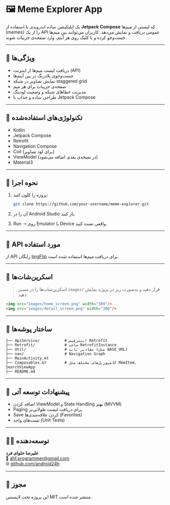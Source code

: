 # 🖼️ Meme Explorer App

یک اپلیکیشن ساده اندرویدی با استفاده از **Jetpack Compose** که لیستی از میم‌ها (memes) را از یک API عمومی دریافت و نمایش می‌دهد. کاربران می‌توانند بین میم‌ها جست‌وجو کرده و با کلیک روی هر آیتم، وارد صفحه‌ی جزییات شوند.

---

## 🚀 ویژگی‌ها

- دریافت لیست میم‌ها از اینترنت (API)
- جست‌وجوی بلادرنگ در بین آیتم‌ها
- نمایش تصاویر در شبکه staggered grid
- صفحه‌ی جزییات برای هر میم
- مدیریت خطاهای شبکه و وضعیت لودینگ
- طراحی ساده و جذاب با Jetpack Compose

---

## 🧰 تکنولوژی‌های استفاده‌شده

- Kotlin
- Jetpack Compose
- Retrofit
- Navigation Compose
- Coil (برای لود تصاویر)
- ViewModel (در نسخه‌ی بعدی اضافه می‌شود)
- Material3

---

## 🧪 نحوه اجرا

1. پروژه را کلون کنید:

   ```bash
   git clone https://github.com/your-username/meme-explorer.git
   ```

2. آن را در Android Studio باز کنید.

3. Run ➝ روی Emulator یا Device واقعی تست کنید.

---

## 📡 API مورد استفاده

از API رایگان [ImgFlip](https://api.imgflip.com/get_memes) برای دریافت میم‌ها استفاده شده است.

---

## 📸 اسکرین‌شات‌ها

> اسکرین‌شات‌ها را در مسیر `images/` قرار دهید و به‌صورت زیر در پروژه نمایش دهید:

```html
<img src="images/home_screen.png" width="300"/>
<img src="images/detail_screen.png" width="300"/>
```

---

## 📁 ساختار پوشه‌ها

```
├── ApiService/           # اینترفیس Retrofit
├── Retrofit/             # ساخت RetrofitInstance
├── Util/                 # مقادیر ثابت (مثل BASE_URL)
├── nav/                  # Navigation Graph
├── MainActivity.kt
├── Composables.kt        # کامپوزبل‌های مختلف مثل MemItem، SearchViewApp
├── README.md
```

---

## 🧩 پیشنهادات توسعه آتی

- اضافه کردن ViewModel و State Handling بهتر (MVVM)
- Paging برای دریافت لیست طولانی‌تر
- Save کردن علاقه‌مندی‌ها (Favorites)
- تست‌های واحد (Unit Tests)

---

## 👨‍💻 توسعه‌دهنده

**علیرضا حلوای فرد**  
📧 ahf.programmer@gmail.com  
🌐 [github.com/android24h](https://github.com/android24h)

---

## 📃 مجوز

این پروژه تحت لایسنس MIT منتشر شده است.